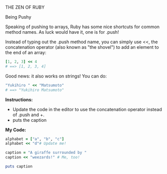 THE ZEN OF RUBY

Being Pushy

Speaking of pushing to arrays, Ruby has some nice shortcuts for common method names. As luck would have it, one is for .push!

Instead of typing out the .push method name, you can simply use <<, the concatenation operator (also known as "the shovel") to add an element to the end of an array:
```ruby
[1, 2, 3] << 4
# ==> [1, 2, 3, 4]
```
Good news: it also works on strings! You can do:
```ruby
"Yukihiro " << "Matsumoto"
# ==> "Yukihiro Matsumoto"
```
**Instructions:**
* Update the code in the editor to use the concatenation operator instead of .push and +.
* puts the caption

**My Code:**
```ruby
alphabet = ["a", "b", "c"]
alphabet << "d"# Update me!

caption = "A giraffe surrounded by "
caption << "weezards!" # Me, too!

puts caption
```
